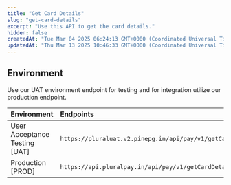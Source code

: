 ```yaml
---
title: "Get Card Details"
slug: "get-card-details"
excerpt: "Use this API to get the card details."
hidden: false
createdAt: "Tue Mar 04 2025 06:24:13 GMT+0000 (Coordinated Universal Time)"
updatedAt: "Thu Mar 13 2025 10:46:33 GMT+0000 (Coordinated Universal Time)"
---
```

## Environment

Use our UAT environment endpoint for testing and for integration utilize our production endpoint.

| Environment                   | Endpoints                                                  |
| :---------------------------- | :--------------------------------------------------------- |
| User Acceptance Testing [UAT] | `https://pluraluat.v2.pinepg.in/api/pay/v1/getCardDetails` |
| Production [PROD]             | `https://api.pluralpay.in/api/pay/v1/getCardDetails`       |
